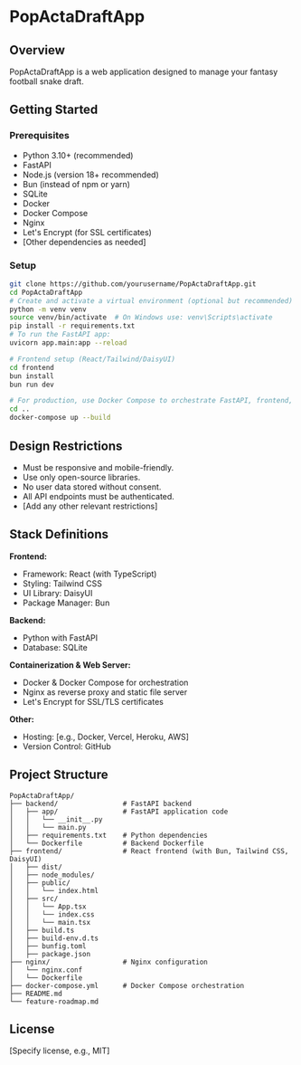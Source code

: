 # PopActaDraftApp

## Overview
PopActaDraftApp is a web application designed to manage your fantasy football snake draft.

## Getting Started

### Prerequisites
- Python 3.10+ (recommended)
- FastAPI
- Node.js (version 18+ recommended)
- Bun (instead of npm or yarn)
- SQLite
- Docker
- Docker Compose
- Nginx
- Let's Encrypt (for SSL certificates)
- [Other dependencies as needed]

### Setup
```bash
git clone https://github.com/yourusername/PopActaDraftApp.git
cd PopActaDraftApp
# Create and activate a virtual environment (optional but recommended)
python -m venv venv
source venv/bin/activate  # On Windows use: venv\Scripts\activate
pip install -r requirements.txt
# To run the FastAPI app:
uvicorn app.main:app --reload

# Frontend setup (React/Tailwind/DaisyUI)
cd frontend
bun install
bun run dev

# For production, use Docker Compose to orchestrate FastAPI, frontend, and Nginx:
cd ..
docker-compose up --build
```

## Design Restrictions
- Must be responsive and mobile-friendly.
- Use only open-source libraries.
- No user data stored without consent.
- All API endpoints must be authenticated.
- [Add any other relevant restrictions]

## Stack Definitions

**Frontend:**
- Framework: React (with TypeScript)
- Styling: Tailwind CSS
- UI Library: DaisyUI
- Package Manager: Bun

**Backend:**
- Python with FastAPI
- Database: SQLite

**Containerization & Web Server:**
- Docker & Docker Compose for orchestration
- Nginx as reverse proxy and static file server
- Let's Encrypt for SSL/TLS certificates

**Other:**
- Hosting: [e.g., Docker, Vercel, Heroku, AWS]
- Version Control: GitHub

## Project Structure

```
PopActaDraftApp/
├── backend/                # FastAPI backend
│   ├── app/                # FastAPI application code
│   │   └── __init__.py
│   │   └── main.py
│   ├── requirements.txt    # Python dependencies
│   └── Dockerfile          # Backend Dockerfile
├── frontend/               # React frontend (with Bun, Tailwind CSS, DaisyUI)
│   ├── dist/
│   ├── node_modules/
│   ├── public/
│   │   └── index.html
│   ├── src/
│   │   └── App.tsx
│   │   └── index.css
│   │   └── main.tsx
│   ├── build.ts
│   ├── build-env.d.ts
│   ├── bunfig.toml
│   ├── package.json
├── nginx/                  # Nginx configuration
│   └── nginx.conf
│   └── Dockerfile
├── docker-compose.yml      # Docker Compose orchestration
├── README.md
└── feature-roadmap.md
```

## License
[Specify license, e.g., MIT]
